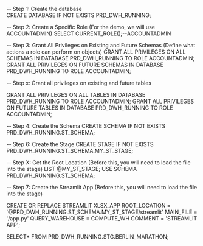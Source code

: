 -- Step 1: Create the database  
CREATE DATABASE IF NOT EXISTS PRD_DWH_RUNNING;

-- Step 2: Create a Specific Role (For the demo, we will use ACCOUNTADMIN)
SELECT CURRENT_ROLE();--ACCOUNTADMIN 

-- Step 3: Grant All Privileges on Existing and Future Schemas (Define what actions a role can perform on objects)
GRANT ALL PRIVILEGES ON ALL SCHEMAS IN DATABASE PRD_DWH_RUNNING TO ROLE ACCOUNTADMIN;
GRANT ALL PRIVILEGES ON FUTURE SCHEMAS IN DATABASE PRD_DWH_RUNNING TO ROLE ACCOUNTADMIN;

-- Step x: Grant all privileges on existing and future tables  

GRANT ALL PRIVILEGES ON ALL TABLES IN DATABASE PRD_DWH_RUNNING TO ROLE ACCOUNTADMIN;
GRANT ALL PRIVILEGES ON FUTURE TABLES IN DATABASE PRD_DWH_RUNNING TO ROLE ACCOUNTADMIN;

-- Step 4: Create the Schema 
CREATE SCHEMA IF NOT EXISTS PRD_DWH_RUNNING.ST_SCHEMA;

-- Step 6: Create the Stage
CREATE STAGE IF NOT EXISTS PRD_DWH_RUNNING.ST_SCHEMA.MY_ST_STAGE;

-- Step X: Get the Root Location (Before this, you will need to load the file into the stage)
LIST @MY_ST_STAGE;
USE SCHEMA PRD_DWH_RUNNING.ST_SCHEMA;

-- Step 7: Create the Streamlit App (Before this, you will need to load the file into the stage)

CREATE OR REPLACE STREAMLIT XLSX_APP
  ROOT_LOCATION = '@PRD_DWH_RUNNING.ST_SCHEMA.MY_ST_STAGE/streamlit'
  MAIN_FILE = '/app.py'
  QUERY_WAREHOUSE = COMPUTE_WH
  COMMENT = 'STREAMLIT APP';

SELECT*
FROM PRD_DWH_RUNNING.STG.BERLIN_MARATHON;

